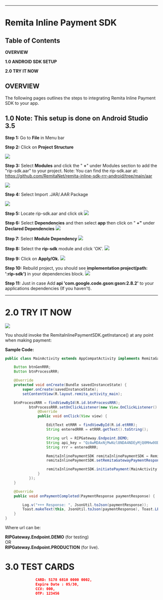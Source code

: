 ** **

# Remita Inline Payment SDK


## Table of Contents

**OVERVIEW**

**1.0  ANDROID SDK SETUP**

**2.0  TRY IT NOW**


## OVERVIEW

The following pages outlines the steps to integrating Remita Inline Payment SDK to your app.

## 1.0         Note: This setup is done on Android Studio 3.5

**Step 1:** Go to **File** in Menu bar

**Step 2:** Click on **Project Structure**

![](images/project_structure.JPG)
 

**Step 3:** Select **Modules** and click the &quot; **+**&quot; under Modules section to add the &quot;rip-sdk.aar&quot; to your project.
Note: You can find the rip-sdk.aar at: https://github.com/RemitaNet/remita-inline-sdk-rrr-android/tree/main/aar

 ![](images/modules.JPG)



**Step 4:** Select Import .JAR/.AAR Package

 ![](images/aar_location.JPG)



**Step 5:** Locate rip-sdk.aar and click ok
 ![](images/import_module.JPG)


**Step 6:** Select **Dependencies** and then select **app** then click on &quot; **+&quot;** under **Declared Dependencies**
![](images/dependencies.JPG)
 

**Step 7:** Select **Module Dependency**
![](images/module_dependency.JPG)
 
**Step 8:** Select the **rip-sdk** module and click &#39;OK&#39;.
![](images/select_rip-sdk.JPG)
 
**Step 9:** Click on **Apply/Ok.**
![](images/select_rip-sdk_2.JPG)

**Step 10:** Rebuild project, you should see **implementation project(path: &#39;:rip-sdk&#39;)** in your dependencies block.
![](images/rebuild.JPG)

**Step 11:** Just in case
Add  **api 'com.google.code.gson:gson:2.8.2'** to your applications dependencies (If you haven't).
 
** **



# 2.0         TRY IT NOW

![](images/inline_snapshot.JPG)

You should invoke the RemitaInlinePaymentSDK.getInstance() at any point when making payment:

**Sample Code:**
```java
public class MainActivity extends AppCompatActivity implements RemitaGatewayPaymentResponseListener {

    Button btnGenRRR;
    Button btnProcessRRR;

    @Override
    protected void onCreate(Bundle savedInstanceState) {
        super.onCreate(savedInstanceState);
        setContentView(R.layout.remita_activity_main);

    btnProcessRRR = findViewById(R.id.btnProcessRRR);
           btnProcessRRR.setOnClickListener(new View.OnClickListener() {
               @Override
               public void onClick(View view) {

                   EditText etRRR = findViewById(R.id.etRRR);
                   String enteredRRR = etRRR.getText().toString();

                   String url = RIPGateway.Endpoint.DEMO;
                   String api_key = "QzAwMDAxNjMwNzl8NDA4NDEyMjQ0MHw0ODZkYTZkOTE4NTVhNzMzZmIzZTM5MTU2ZDBjZDYxY2Y4MzY4ODQ1NzRkYzIyOTI2OWQzMTU1M2NlNzdkNGZkZGIyNjI1MzA1ZjZkNzkzYzM2NTE4NzUxNTI0OWVjYjAxODUyNGZmYTM3NjY3M2IwZWNjYTU3OWEwYjE5NGMyNQ==";
                   String rrr = enteredRRR;

                   RemitaInlinePaymentSDK remitaInlinePaymentSDK = RemitaInlinePaymentSDK.getInstance();
                   remitaInlinePaymentSDK.setRemitaGatewayPaymentResponseListener(MainActivity.this);

                   remitaInlinePaymentSDK.initiatePayment(MainActivity.this, url, api_key, rrr);
               }
           });
    }

    @Override
    public void onPaymentCompleted(PaymentResponse paymentResponse) {

        Log.v("+++ Response: ", JsonUtil.toJson(paymentResponse));
        Toast.makeText(this, JsonUtil.toJson(paymentResponse), Toast.LENGTH_LONG);
    }
}
 ```

Where url can be:

**RIPGateway.Endpoint.DEMO** (for testing)  
                    OR  
**RIPGateway.Endpoint.PRODUCTION** (for live).


# 3.0         TEST CARDS
```json
              CARD: 5178 6810 0000 0002,  
              Expire Date : 05/30,  
              CCV: 000, 
              OTP: 123456
```

